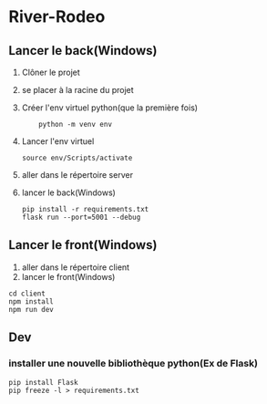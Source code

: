 # River-Rodeo
## Lancer le back(Windows)
1. Clôner le projet
2. se placer à la racine du projet
3. Créer l'env virtuel python(que la première fois)
    ```
        python -m venv env
    ```
4. Lancer l'env virtuel
    ````
    source env/Scripts/activate
    ````
3. aller dans le répertoire server
4. lancer le back(Windows)

    ```
    pip install -r requirements.txt
    flask run --port=5001 --debug
    ```
## Lancer le front(Windows)
1. aller dans le répertoire client
2. lancer le front(Windows)
```
cd client
npm install
npm run dev
```

## Dev
### installer une nouvelle bibliothèque python(Ex de Flask)
```
pip install Flask
pip freeze -l > requirements.txt
```